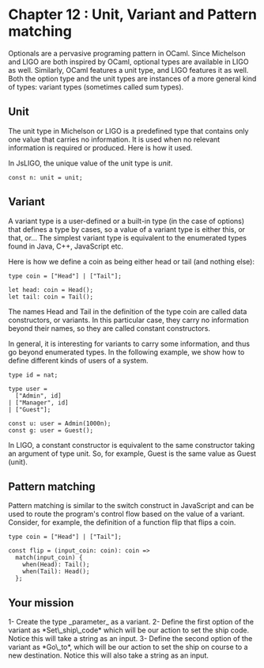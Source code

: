 # Chapter 12 : Unit, Variant and Pattern matching

<dialog character="mechanics">Captain, before we go, you may want to set up your commands to set the ship code and go to a destination.</dialog>

Optionals are a pervasive programing pattern in OCaml. Since Michelson and LIGO are both inspired by OCaml, optional types are available in LIGO as well. Similarly, OCaml features a unit type, and LIGO features it as well. Both the option type and the unit types are instances of a more general kind of types: variant types (sometimes called sum types).

## Unit

The unit type in Michelson or LIGO is a predefined type that contains only one value that carries no information. It is used when no relevant information is required or produced. Here is how it used.

In JsLIGO, the unique value of the unit type is _unit_.

```
const n: unit = unit;
```

## Variant

A variant type is a user-defined or a built-in type (in the case of options) that defines a type by cases, so a value of a variant type is either this, or that, or... The simplest variant type is equivalent to the enumerated types found in Java, C++, JavaScript etc.

Here is how we define a coin as being either head or tail (and nothing else):

```
type coin = ["Head"] | ["Tail"];

let head: coin = Head();
let tail: coin = Tail();
```

The names Head and Tail in the definition of the type coin are called data constructors, or variants. In this particular case, they carry no information beyond their names, so they are called constant constructors.

In general, it is interesting for variants to carry some information, and thus go beyond enumerated types. In the following example, we show how to define different kinds of users of a system.

```
type id = nat;

type user =
  ["Admin", id]
| ["Manager", id]
| ["Guest"];

const u: user = Admin(1000n);
const g: user = Guest();
```

In LIGO, a constant constructor is equivalent to the same constructor taking an argument of type unit. So, for example, Guest is the same value as Guest (unit).

## Pattern matching

Pattern matching is similar to the switch construct in JavaScript and can be used to route the program's control flow based on the value of a variant. Consider, for example, the definition of a function flip that flips a coin.

```
type coin = ["Head"] | ["Tail"];

const flip = (input_coin: coin): coin =>
  match(input_coin) {
    when(Head): Tail();
    when(Tail): Head();
  };
```

## Your mission

<!-- prettier-ignore -->1- Create the type _parameter_ as a variant.

<!-- prettier-ignore -->2- Define the first option of the variant as *Set\_ship\_code* which will be our action to set the ship code. Notice this will take a string as an input.

<!-- prettier-ignore -->3- Define the second option of the variant as *Go\_to*, which will be our action to set the ship on course to a new destination. Notice this will also take a string as an input.

